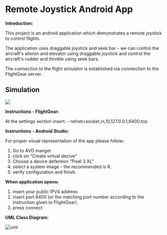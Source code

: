 # Remote Joystick Android App

**Introduction:**

This project is an android application which demonstrates a remote joystick to control flights.

The application uses draggable joystick and seek bar - we can control the aircraft's aileron and elevator using draggable joystick and control the aircraft's rudder and throttle using seek bars.

The connection to the flight simulator is established via conntection to the FlightGear server.


## Simulation
![](demo.gif)


**Instructions - FlightGear:**

At the settings section insert:
--telnet=socket,in,10,127.0.0.1,6400,tcp

**Instructions - Android Studio:**

For proper visual representation of the app please follow:
1. Go to AVD manger 
2. click on "Create virtual decive" 
3. Choose a device defention "Pixel 3 XL" 
4. select a system image - the recommended is R. 
5. verify configuration and finish.

**When application opens:**
1. insert your public IPV4 address
2. insert port 6400 (or the matching port number according to the instruction given to FlightGear)
3. press connect




**UML Class Diagram:**

![uml](
https://cdn1.bbcode0.com/uploads/2021/6/15/3923d9f8303535fe617f0a87d0043ecc-full.jpg
)






